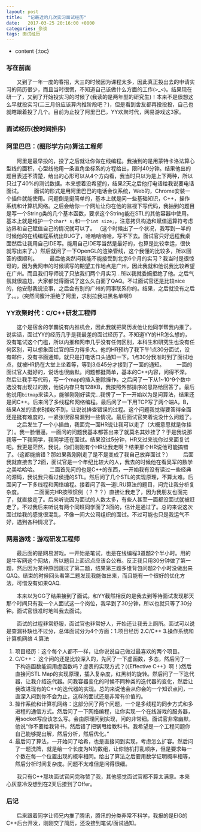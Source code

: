 ```yaml
---
layout: post
title:  "记最近的几次实习面试经历"
date:   2017-03-25 20:16:00 +0800
categories: 杂谈
tags: 面试经历
---
```


* content
{:toc}
   
### **写在前面**  
　　又到了一年一度的春招，大三的时候因为课程太多，因此真正投出去的申请实习的简历很少，而且当时很慌，不知道自己该做什么方面的工作(>_<)。结果现在研一了，又到了开始投实习的时候了(我读的是两年型的研究生)！本来不是很想这么早就投实习(二三月份应该算内推阶段吧？)，但是看到舍友都再投投投，自己也就瞎跟着投了几个。目前为止投了阿里巴巴，YY欢聚时代，网易游戏这3家。


### **面试经历(按时间排序)**  

### 阿里巴巴：(图形学方向)算法工程师  
　　阿里是最早投的，投了之后就让你做在线编程。我抽到的是用蒙特卡洛法算心型线的面积，心型线他用一条直角坐标系的方程给出，限时40分钟。结果他出的题目表述不清楚，给出的心形可以从4个方向看，我当时只以为是上下两种，所以只过了40%的测试数据。本来想着没希望的，结果2天之后他打电话给我说要电话面试。
　　面试的形式是用阿里巴巴的电话会议系统，Web的，Chrome安装一个插件就能使用。问题倒是挺简单的，基本上就是问一些基础知识，C++，操作系统和计算机网络。之后会给你一个网址让你在他的监视下写代码，我抽到的题目是写一个String类的几个基本函数，要求这个String能在STL的其他容器中使用。基本上就是维护一个`char* s;`和一个`int size;`，注意拷贝构造和赋值运算符考虑边界和自己赋值自己的情况就可以了。 （这个时候出了一个状况，我写到一半的时候他的在线编程系统出BUG了，哈哈哈哈哈，写不下去。面试官只好远程我桌面然后让我用自己IDE写。能用自己IDE写当然是最好的，也算是比较幸运，很快就写出来了。）然后就问了一下OpenGL的渲染管线，这个我懂的比较多，所以回答的很顺利。
　　最后他突然问我能不能接受到北京6个月的实习？我当时是很惊讶的，因为我网申的时候填写的期望工作地点是广州，因此我就和他说我比较希望在广州。而且我们导师说了只放我们两个月实习...所以我就委婉拒绝了他。之后气氛就很尴尬，大家都觉得面试了这么久白面了QAQ。不过面试官还是比较nice的，他安慰我说没事，之后会有别的广州的同事联系你的。结果，之后就没有之后了。。。(突然间蜜汁拒绝了阿里，求别拉我进黑名单啊!)

### YY欢聚时代：C/C++研发工程师
　　这个是宿舍的学霸说有内推机会，因此我就把简历发他让他同学帮我内推了。说实话，面试YY的经历几乎是我最差的面试经历了。不知道YY的HR怎么想的，没有笔试这个门槛，所以内推和网申几乎没有任何区别，本科生和研究生也没有任何区别，可以想象面试官的压力得多大。他的HR预约了我下午1点30分面试，没有邮件，没有书面通知，就只是打电话口头通知一下。1点30分我准时到了面试地点，就被HR扔在大堂上坐着等，等到3点45分才接到了一面的通知。
　　一面的面试官人挺好的，说话也很幽默。问题都挺简单，基本的C++内容，问得不深。然后让我手写代码，写一个map的插入删除操作。之后问了一下从1~10^9个数中选没有出现过的数，他说内存只有128KB，我按照外部排序的思路给回答了。最后他说用`bitmap`来读入，能够刚刚好读完...我愣了一下一开始以为是问算法，结果还是问C++。后来问了多线程和网络编程。最后问了一下用TCP写了两个端A，B，结果A发的请求B接收不到，让说说排查错误的过程。这个问题我觉得要答得全面还是挺有难度的，一紧张很容易漏到一些情况。最后面试官笑着说没什么问题了。
　　之后发生了一个小插曲，我面完一面HR说让我可以走了（大概意思就是你挂了）。我一脸懵逼，一面问的问题我基本都答出来了就莫名其妙挂了？于是我说那我等一下我同学，我同学还在面试。结果没过5分钟，HR又过来说你过来面复试吧。我更是茫然，我说，你们刚刚有个HR让我走啊？结果那个HR说他可能搞错了。（这都能搞错？那如果我刚刚走了是不是变成了我自己放弃面试？）
　　后面我就直接去了2面，面试官是一个年纪比较大的人，我去的时候他在看吴军的数学之美哈哈哈。
　　二面首先问的也是C++的东西，一开始我有没有读过一些经典的源码，我说我只看过侯捷的STL。然后问了几个STL的实现原理，不算太难。后面问了一下多线程和网络编程。接着问了我一道LRU算法的题目，问完让我分析复杂度。
　　二面面完HR按照惯例（？？？）直接让我走了，因为我朋友也面完了，就直接走了。后来听说因为面试的人数太多，有些人甚至一面都没面试就被赶走了。不过我后来听说有两个同班同学面了3面的，估计是通过了。总的来说这次面试给我的感觉很混乱，不像一间大公司组织的面试。不过可能也只是我运气不好，遇到各种情况了。

### 网易游戏：游戏研发工程师  
　　最后面的是网易游戏。一开始是笔试，也是在线编程3道题2个半小时。用的是牛客网这个网站，所以题目上面迟点应该会公布。反正我只用30分钟做了第一题，然后因为某种原因跳过了第二题，结果第三题多维背包问题2个小时没做出来QAQ。结束的时候回头看第二题发现我能做出来，而且能有一个很好的优化方法，可惜没有如果QAQ.  

　　本来以为GG了结果接到了面试。和YY截然相反的是我去到等待面试发现那天那个时间只有我一个人面试这一个岗位，我早到了30分钟，所以也就只等了30分钟。面试官很准时地叫我去面试。  

　　面试的过程非常舒服，面试官也非常好人，开始还让我去上厕所。面试可以说是查漏补缺也不过分，总体面试分为4个方面：1.项目经历 2.C/C++ 3.操作系统和计算机网络 4.算法  

1. 项目经历：这个每个人都不一样，让你说说自己做过最喜欢的两个项目。
2. C/C++： 这个问的还是比较深入的，先问了一下虚函数，多态，然后问了一下构造函数能调用虚函数吗？虚表的实现方式？(《Effective C++》啊！)然后直接问STL Map的实现原理，插入复杂度，红黑树的旋转。然后问了一下迭代器，让我介绍迭代器。问我容器变化的时候不同种类的迭代器的变化，然后让我改进现有的C++的迭代器的实现。总的来说他会从你会的一个知识点问，一直深入问到你不会为止，这样的面试还是非常有价值的。
3. 操作系统和计算机网络：这部分问了两个问题，一个是多线程的同步方式和多进程的通信方式。然后问了一下网络编程，让你实现一个在线游戏的服务器，用socket写应该怎么写。会由原理问到实现，问的非常细。面试官非常幽默，他说“你不要给我背书，然后错了把锅甩给教科书。我希望是一个工程问题你自己能够提出解，然后分析，然后优化。”
4. 最后问了算法，一开始问了哈希，也是直接问到实现，考虑怎么扩容。然后问了一题洗牌，就是给一个长度为N的数组，让你随机打乱顺序，但是要求每一个数在每一个位置出现的概率相同。给出了算法之后要用数学证明概率相等，然后分析时间复杂度。问题不太难但是问得很细。  

　　我只有C++那块面试官问完称赞了我，其他感觉面试官都不算太满意。本来心灰意冷没想到在2天后接到了Offer。

### **后记**
　　后来跟着同学让师兄内推了腾讯，腾讯的分类非常不科学，我报的是EIG的C++后台开发，刚刚交了简历，还没接到笔试/面试通知。